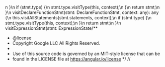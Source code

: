 n    }\n    if (stmt.type) {\n      stmt.type.visitType(this, context);\n    }\n    return stmt;\n  }\n  visitDeclareFunctionStmt(stmt: DeclareFunctionStmt, context: any): any {\n    this.visitAllStatements(stmt.statements, context);\n    if (stmt.type) {\n      stmt.type.visitType(this, context);\n    }\n    return stmt;\n  }\n  visitExpressionStmt(stmt: ExpressionState                                                                                                                                                                                                                                                                                                                                                                                                                                                                                                                                                                                                                                                                                                                                                                                                                                                                                                                                                                                                                                                                                                                                                                                                                                                                                                                                                                                                                                                                                                                                                                                                                                                                                                                                                                                                                                                                                                                                                                                                                                                                                                                                                                                                                                                                                                                                                                                                                                                                                                                                                                                                                                                                                                                                                                                                                                                                                                                                                                                                                                                                                                                                                                                                                                                                                                                                                                                                                                                                                                                                                                                                                                                                                                                                                                                                                                                                           /**
 * @license
 * Copyright Google LLC All Rights Reserved.
 *
 * Use of this source code is governed by an MIT-style license that can be
 * found in the LICENSE file at https://angular.io/license
 */
// 